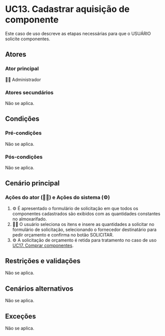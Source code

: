 # UC13. Cadastrar aquisição de componente

Este caso de uso descreve as etapas necessárias para que o USUÁRIO solicite componentes.

## Atores
### Ator principal
👨‍💼 Administrador

### Atores secundários
Não se aplica.

## Condições
### Pré-condições
Não se aplica.

### Pós-condições
Não se aplica.

## Cenário principal
### Ações do ator (👨‍💼) e Ações do sistema (⚙️)
1. ⚙️ É apresentado o formulário de solicitação em que todos os componentes cadastrados são exibidos com as quantidades constantes no almoxarifado.
2. 👨‍💼 O usuário seleciona os itens e insere as quantidades a solicitar no formulário de solicitação, selecionando o fornecedor destinatário para pedir orçamento e confirma no botão SOLICITAR.
3. ⚙️ A solicitação de orçamento é retida para tratamento no caso de uso [UC17. Comprar componentes](./UC17.%20Comprar%20componentes.md).

## Restrições e validações
Não se aplica.

## Cenários alternativos
Não se aplica.

## Exceções
Não se aplica.
